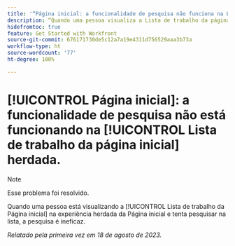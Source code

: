 ```yaml
---
title: '“Página inicial: a funcionalidade de pesquisa não funciona na Lista de trabalho da página inicial herdada”'
description: “Quando uma pessoa visualiza a Lista de trabalho da página inicial na experiência herdada da Página inicial e tenta pesquisar na lista, a pesquisa é ineficaz.”
hidefromtoc: true
feature: Get Started with Workfront
source-git-commit: 676171730de5c12a7a19e4311d756529aaa3b73a
workflow-type: ht
source-wordcount: '77'
ht-degree: 100%

---
```



# [!UICONTROL Página inicial]: a funcionalidade de pesquisa não está funcionando na [!UICONTROL Lista de trabalho da página inicial] herdada.

>[!NOTE]
>
>Esse problema foi resolvido.

Quando uma pessoa está visualizando a [!UICONTROL Lista de trabalho da Página inicial] na experiência herdada da Página inicial e tenta pesquisar na lista, a pesquisa é ineficaz.

_Relatado pela primeira vez em 18 de agosto de 2023._


